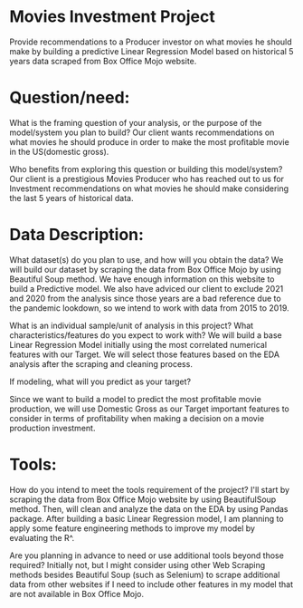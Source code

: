 # Movies Investment Project

Provide recommendations to a Producer investor on what movies he should make by building a predictive Linear Regression Model based on historical 5 years data scraped from Box Office Mojo website. 

# Question/need:

What is the framing question of your analysis, or the purpose of the model/system you plan to build?
Our client wants recommendations on what movies he should produce in order to make the most profitable movie in the US(domestic gross). 

Who benefits from exploring this question or building this model/system?
Our client is a prestigious Movies Producer who has reached out to us for Investment recommendations on what movies he should make considering the last 5 years of historical data. 

# Data Description:

What dataset(s) do you plan to use, and how will you obtain the data?
We will build our dataset by scraping the data from Box Office Mojo by using Beautiful Soup method. We have enough information on this website to build a Predictive model. We also have adviced our client to exclude 2021 and 2020 from the analysis since those years are a bad reference due to the pandemic lookdown, so we intend to work with data from 2015 to 2019.

What is an individual sample/unit of analysis in this project? What characteristics/features do you expect to work with?
We will build a base Linear Regression Model initially using the most correlated numerical features with our Target. We will select those features based on the EDA analysis after the scraping and cleaning process.

If modeling, what will you predict as your target?

Since we want to build a model to predict the most profitable movie production, we will use Domestic Gross as our Target important features to consider in terms of profitability when making a decision on a movie production investment.

# Tools:

How do you intend to meet the tools requirement of the project?
I'll start by scraping the data from Box Office Mojo website by using BeautifulSoup method. Then, will clean and analyze the data on the EDA by using Pandas package. After building a basic Linear Regression model, I am planning to apply some feature engineering methods to improve my model by evaluating the R^. 

Are you planning in advance to need or use additional tools beyond those required?
Initially not, but I might consider using other Web Scraping methods besides Beautiful Soup (such as Selenium) to scrape additional data from other websites if I need to include other features in my model that are not available in Box Office Mojo.
